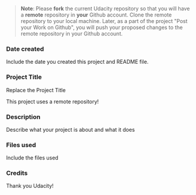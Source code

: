 >**Note**: Please **fork** the current Udacity repository so that you will have a **remote** repository in **your** Github account. Clone the remote repository to your local machine. Later, as a part of the project "Post your Work on Github", you will push your proposed changes to the remote repository in your Github account.

### Date created
Include the date you created this project and README file.

### Project Title
Replace the Project Title

This project uses a remote repository!

### Description
Describe what your project is about and what it does

### Files used
Include the files used

### Credits
Thank you Udacity!

